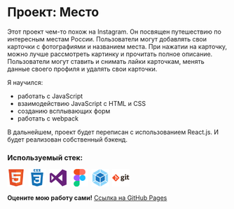 # Проект: Место

Этот проект чем-то похож на Instagram. Он посвящен путешествию по интересным местам России. Пользователи могут добавлять свои карточки с фотографиями и названием места. При нажатии на карточку, можно лучше рассмотреть картинку и прочитать полное описание. Пользователи могут ставить и снимать лайки карточкам, менять данные своего профиля и удалять свои карточки.

Я научился:
* работать с JavaScript
* взаимодействию JavaScript с HTML и CSS
* созданию всплывающих форм
* работать с webpack

В дальнейшем, проект будет переписан с использованием React.js. И будет реализован собственный бэкенд.

### Используемый стек:
<div>
  <img src="https://github.com/devicons/devicon/blob/master/icons/html5/html5-original.svg" title="HTML5" alt="HTML" width="40" height="40"/>&nbsp;
  <img src="https://github.com/devicons/devicon/blob/master/icons/css3/css3-plain-wordmark.svg"  title="CSS3" alt="CSS" width="40" height="40"/>&nbsp;
  <img src="https://github.com/devicons/devicon/blob/master/icons/visualstudio/visualstudio-plain.svg" title="VisualStudio" **alt="VisualStudio" width="40" height="40"/>&nbsp;
  <img src="https://github.com/devicons/devicon/blob/master/icons/figma/figma-original.svg" title="Figma" **alt="Figma" width="40" height="40"/>&nbsp;
  <img src="https://github.com/devicons/devicon/blob/master/icons/webpack/webpack-original.svg" title="Webpack" **alt="Webpack" width="40" height="40"/>&nbsp;
  <img src="https://github.com/devicons/devicon/blob/master/icons/git/git-original-wordmark.svg" title="Git" **alt="Git" width="40" height="40"/>
</div>

**Оцените мою работу сами!**
[Ссылка на GitHub Pages](https://zeddybig.github.io/mesto/)
